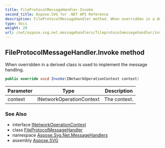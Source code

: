 ```yaml
---
title: FileProtocolMessageHandler.Invoke
second_title: Aspose.SVG for .NET API Reference
description: FileProtocolMessageHandler method. When overridden in a derived class is used to implement the message handling
type: docs
weight: 20
url: /net/aspose.svg.net.messagehandlers/fileprotocolmessagehandler/invoke/
---
```

## FileProtocolMessageHandler.Invoke method

When overridden in a derived class is used to implement the message handling.

```csharp
public override void Invoke(INetworkOperationContext context)
```

| Parameter | Type | Description |
| --- | --- | --- |
| context | INetworkOperationContext | The context. |

### See Also

* interface [INetworkOperationContext](../../../aspose.svg.net/inetworkoperationcontext/)
* class [FileProtocolMessageHandler](../)
* namespace [Aspose.Svg.Net.MessageHandlers](../../../aspose.svg.net.messagehandlers/)
* assembly [Aspose.SVG](../../../)
